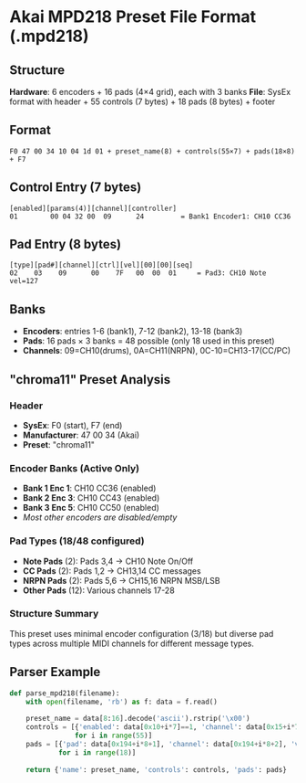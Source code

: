 # Akai MPD218 Preset File Format (.mpd218)

## Structure
**Hardware**: 6 encoders + 16 pads (4×4 grid), each with 3 banks
**File**: SysEx format with header + 55 controls (7 bytes) + 18 pads (8 bytes) + footer

## Format
```
F0 47 00 34 10 04 1d 01 + preset_name(8) + controls(55×7) + pads(18×8) + F7
```

## Control Entry (7 bytes)
```
[enabled][params(4)][channel][controller]
01        00 04 32 00  09      24         = Bank1 Encoder1: CH10 CC36
```

## Pad Entry (8 bytes) 
```
[type][pad#][channel][ctrl][vel][00][00][seq]
02    03    09      00    7F   00  00  01     = Pad3: CH10 Note vel=127
```

## Banks
- **Encoders**: entries 1-6 (bank1), 7-12 (bank2), 13-18 (bank3)
- **Pads**: 16 pads × 3 banks = 48 possible (only 18 used in this preset)
- **Channels**: 09=CH10(drums), 0A=CH11(NRPN), 0C-10=CH13-17(CC/PC)

## "chroma11" Preset Analysis

### Header
- **SysEx**: F0 (start), F7 (end)
- **Manufacturer**: 47 00 34 (Akai)  
- **Preset**: "chroma11"

### Encoder Banks (Active Only)
- **Bank 1 Enc 1**: CH10 CC36 (enabled)
- **Bank 2 Enc 3**: CH10 CC43 (enabled)  
- **Bank 3 Enc 5**: CH10 CC50 (enabled)
- *Most other encoders are disabled/empty*

### Pad Types (18/48 configured)
- **Note Pads** (2): Pads 3,4 → CH10 Note On/Off
- **CC Pads** (2): Pads 1,2 → CH13,14 CC messages
- **NRPN Pads** (2): Pads 5,6 → CH15,16 NRPN MSB/LSB
- **Other Pads** (12): Various channels 17-28

### Structure Summary
This preset uses minimal encoder configuration (3/18) but diverse pad types across multiple MIDI channels for different message types.

## Parser Example
```python
def parse_mpd218(filename):
    with open(filename, 'rb') as f: data = f.read()
    
    preset_name = data[8:16].decode('ascii').rstrip('\x00')
    controls = [{'enabled': data[0x10+i*7]==1, 'channel': data[0x15+i*7], 'controller': data[0x16+i*7]} 
                for i in range(55)]
    pads = [{'pad': data[0x194+i*8+1], 'channel': data[0x194+i*8+2], 'velocity': data[0x194+i*8+4]} 
            for i in range(18)]
    
    return {'name': preset_name, 'controls': controls, 'pads': pads}
```